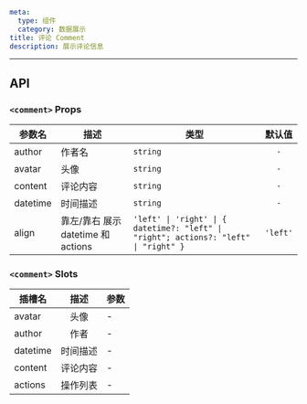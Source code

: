 ```yaml
meta:
  type: 组件
  category: 数据展示
title: 评论 Comment
description: 展示评论信息
```
---

<!--@include: ./__demo__/basic.md-->

<!--@include: ./__demo__/align.md-->

<!--@include: ./__demo__/nest.md-->

<!--@include: ./__demo__/editor.md-->

## API


### `<comment>` Props

|参数名|描述|类型|默认值|
|---|---|---|:---:|
|author|作者名|`string`|`-`|
|avatar|头像|`string`|`-`|
|content|评论内容|`string`|`-`|
|datetime|时间描述|`string`|`-`|
|align|靠左/靠右 展示 datetime 和 actions|`'left' \| 'right' \| { datetime?: "left" \| "right"; actions?: "left" \| "right" }`|`'left'`|
### `<comment>` Slots

|插槽名|描述|参数|
|---|:---:|---|
|avatar|头像|-|
|author|作者|-|
|datetime|时间描述|-|
|content|评论内容|-|
|actions|操作列表|-|


